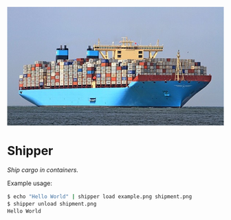 ![Shipper](./example.png)

# Shipper

*Ship cargo in containers.*

Example usage:

```bash
$ echo "Hello World" | shipper load example.png shipment.png
$ shipper unload shipment.png
Hello World
```
